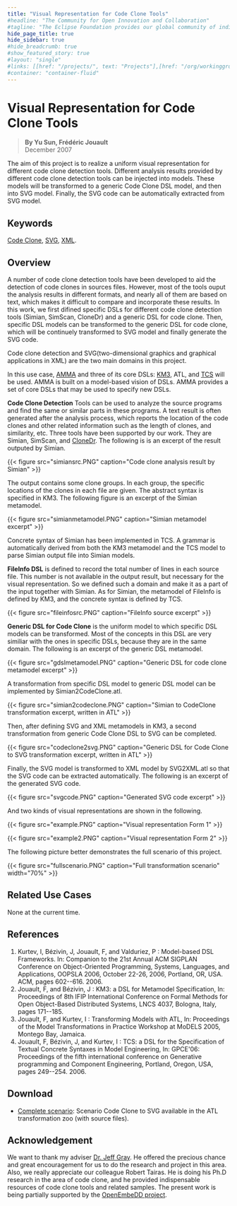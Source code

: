 ```yaml
---
title: "Visual Representation for Code Clone Tools"
#headline: "The Community for Open Innovation and Collaboration"
#tagline: "The Eclipse Foundation provides our global community of individuals and organizations with a mature, scalable, and business-friendly environment for open source software collaboration and innovation."
hide_page_title: true
hide_sidebar: true
#hide_breadcrumb: true
#show_featured_story: true
#layout: "single"
#links: [[href: "/projects/", text: "Projects"],[href: "/org/workinggroups/", text: "Working Group"],[href: "/membership/", text: "Members"],[href: "/org/value", text: "Business Value"]]
#container: "container-fluid"
---
```


# Visual Representation for Code Clone Tools

> **By Yu Sun, Frédéric Jouault** \
> December 2007

The aim of this project is to realize a uniform visual representation for different code clone detection tools. Different analysis results provided by different code clone detection tools can be injected into models. These models will be transformed to a generic Code Clone DSL model, and then into SVG model. Finally, the SVG code can be automatically extracted from SVG model.

## Keywords

[Code Clone](https://sel.ics.es.osaka-u.ac.jp/cdtools/index-e.html), [SVG](https://en.wikipedia.org/wiki/Scalable_Vector_Graphics), [XML](https://en.wikipedia.org/wiki/Xml).

## Overview

A number of code clone detection tools have been developed to aid the detection of code clones in sources files. However, most of the tools ouput the analysis results in different formats, and nearly all of them are based on text, which makes it difficult to compare and incorporate these results. In this work, we first difined specific DSLs for different code clone detection tools (Simian, SimScan, CloneDr) and a generic DSL for code clone. Then, specific DSL models can be transformed to the generic DSL for code clone, which will be continuely transformed to SVG model and finally generate the SVG code.

Code clone detection and SVG(two-dimensional graphics and graphical applications in XML) are the two main domains in this project.

In this use case, [AMMA](https://wiki.eclipse.org/AMMA) and three of its core DSLs: [KM3](https://wiki.eclipse.org/KM3), ATL, and [TCS](https://wiki.eclipse.org/TCS) will be used. AMMA is built on a model-based vision of DSLs. AMMA provides a set of core DSLs that may be used to specify new DSLs.

**Code Clone Detection** Tools can be used to analyze the source programs and find the same or similar parts in these programs. A text result is often generated after the analysis process, which reports the location of the code clones and other related information such as the length of clones, and similarity, etc. Three tools have been supported by our work. They are Simian, SimScan, and [CloneDr](http://www.semdesigns.com/Products/Clone/). The following is is an excerpt of the result outputed by Simian.

{{< figure src="simiansrc.PNG" caption="Code clone analysis result by Simian" >}}

The output contains some clone groups. In each group, the specific locations of the clones in each file are given. The abstract syntax is specified in KM3. The following figure is an excerpt of the Simian metamodel.

{{< figure src="simianmetamodel.PNG" caption="Simian metamodel excerpt" >}}

Concrete syntax of Simian has been implemented in TCS. A grammar is automatically derived from both the KM3 metamodel and the TCS model to parse Simian output file into Simian models.

**FileInfo DSL** is defined to record the total number of lines in each source file. This number is not available in the output result, but necessary for the visual representation. So we defined such a domain and make it as a part of the input together with Simian. As for Simian, the metamodel of FileInfo is defined by KM3, and the concrete syntax is defined by TCS.

{{< figure src="fileinfosrc.PNG" caption="FileInfo source excerpt" >}}

**Generic DSL for Code Clone** is the uniform model to which specific DSL models can be transformed. Most of the concepts in this DSL are very similiar with the ones in specific DSLs, because they are in the same domain. The following is an excerpt of the generic DSL metamodel.

{{< figure src="gdslmetamodel.PNG" caption="Generic DSL for code clone metamodel excerpt" >}}

A transformation from specific DSL model to generic DSL model can be implemented by Simian2CodeClone.atl.

{{< figure src="simian2codeclone.PNG" caption="Simian to CodeClone transformation excerpt, written in ATL" >}}

Then, after defining SVG and XML metamodels in KM3, a second transformation from generic Code Clone DSL to SVG can be completed.

{{< figure src="codeclone2svg.PNG" caption="Generic DSL for Code Clone to SVG transformation excerpt, written in ATL" >}}

Finally, the SVG model is transformed to XML model by SVG2XML.atl so that the SVG code can be extracted automatically. The following is an excerpt of the generated SVG code.

{{< figure src="svgcode.PNG" caption="Generated SVG code excerpt" >}}

And two kinds of visual representations are shown in the following.

{{< figure src="example.PNG" caption="Visual representation Form 1" >}}

{{< figure src="example2.PNG" caption="Visual representation Form 2" >}}

The following picture better demonstrates the full scenario of this project.

{{< figure src="fullscenario.PNG" caption="Full transformation scenario" width="70%" >}}

## Related Use Cases

None at the current time.

## References

  1. Kurtev, I, Bézivin, J, Jouault, F, and Valduriez, P : Model-based DSL Frameworks. In: Companion to the 21st Annual ACM SIGPLAN Conference on Object-Oriented Programming, Systems, Languages, and Applications, OOPSLA 2006, October 22-26, 2006, Portland, OR, USA. ACM, pages 602--616. 2006.
  2. Jouault, F, and Bézivin, J : KM3: a DSL for Metamodel Specification, In: Proceedings of 8th IFIP International Conference on Formal Methods for Open Object-Based Distributed Systems, LNCS 4037, Bologna, Italy, pages 171--185.
  3. Jouault, F, and Kurtev, I : Transforming Models with ATL, In: Proceedings of the Model Transformations in Practice Workshop at MoDELS 2005, Montego Bay, Jamaica.
  4. Jouault, F, Bézivin, J, and Kurtev, I : TCS: a DSL for the Specification of Textual Concrete Syntaxes in Model Engineering, In: GPCE'06: Proceedings of the fifth international conference on Generative programming and Component Engineering, Portland, Oregon, USA, pages 249--254. 2006.

##  Download

  * [Complete scenario](../../atltransformations/#CodeCloneTools2SVG): Scenario Code Clone to SVG available in the ATL transformation zoo (with source files).

## Acknowledgement

We want to thank my adviser [Dr. Jeff Gray](http://www.gray-area.org/). He offered the precious chance and great encouragement for us to do the research and project in this area. Also, we really appreciate our colleague Robert Tairas. He is doing his Ph.D research in the area of code clone, and he provided indispensable resources of code clone tools and related samples. The present work is being partially supported by the [OpenEmbeDD project](https://openembedd.inria.fr/).
